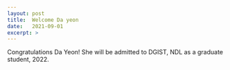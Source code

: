 ```yaml
---
layout: post
title:  Welcome Da yeon
date:   2021-09-01
excerpt: >
---
```



  Congratulations Da Yeon!  She will be admitted to DGIST, NDL as a graduate student, 2022. 
